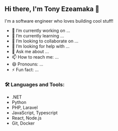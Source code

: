 ## Hi there, I'm Tony Ezeamaka 👋
I'm a software engineer who loves building cool stuff!
<!--
**tons613/tons613** is a ✨ _special_ ✨ repository because its `README.md` (this file) appears on your GitHub profile.

Here are some ideas to get you started:
-->
- 🔭 I’m currently working on ...
- 🌱 I’m currently learning ...
- 👯 I’m looking to collaborate on ...
- 🤔 I’m looking for help with ...
- 💬 Ask me about ...
- 📫 How to reach me: ...
- 😄 Pronouns: ...
- ⚡ Fun fact: ...

### 🛠️ Languages and Tools:
- .NET
- Python
- PHP, Laravel
- JavaScript, Typescript
- React, Node.js
- Git, Docker
